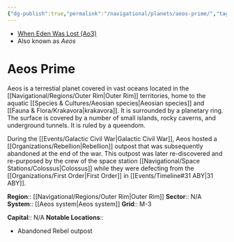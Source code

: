 ```yaml
---
{"dg-publish":true,"permalink":"/navigational/planets/aeos-prime/","tags":["map","retraining","planet","outerrim","aeos"],"noteIcon":"saber1"}
---
```


- [When Eden Was Lost (Ao3)](https://archiveofourown.org/works/19334440)
- Also known as *Aeos*
# Aeos Prime

Aeos is a terrestial planet covered in vast oceans located in the [[Navigational/Regions/Outer Rim\|Outer Rim]] territories, home to the aquatic [[Species & Cultures/Aeosian species\|Aeosian species]] and [[Fauna & Flora/Krakavora\|krakavora]]. It is surrounded by a planetary ring. The surface is covered by a number of small islands, rocky caverns, and underground tunnels. It is ruled by a queendom. 

During the [[Events/Galactic Civil War\|Galactic Civil War]], Aeos hosted a [[Organizations/Rebellion\|Rebellion]] outpost that was subsequently abandoned at the end of the war. This outpost was later re-discovered and re-purposed by the crew of the space station [[Navigational/Space Stations/Colossus\|Colossus]] while they were defecting from the [[Organizations/First Order\|First Order]] in [[Events/Timeline#31 ABY\|31 ABY]].

**Region**::  [[Navigational/Regions/Outer Rim\|Outer Rim]]
**Sector**::  N/A
**System**::  [[Aeos system\|Aeos system]]
**Grid**::  M-3

**Capital**::  N/A
**Notable Locations**::
- Abandoned Rebel outpost